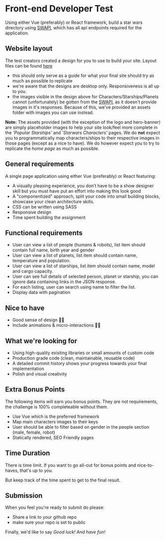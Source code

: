 # Front-end Developer Test

Using either Vue (preferably) or React framework, build a star wars directory using [SWAPI](https://swapi.co/), which has all api endpoints required for the application.

## Website layout

The test creators created a design for you to use to build your site. Layout files can be found [here](https://51north.nl/projects/frontend-test-swapi/)

-   this should only serve as a guide for what your final site should try as much as possible to replicate
-   we're aware that the designs are desktop only. Responsiveness is all up to you.
-   the images visible in the design above for Characters/Starships/Planets cannot (unfortunately) be gotten from the [SWAPI](https://swapi.co/), as it doesn't provide images in it's responses. Because of this, we've provided an assets folder with images you can use instead.

**Note:** The assets provided (with the exception of the logo and hero-banner) are simply placeholder images to help your site look/feel more complete in the _'Popular Starships'_ and _'Starwars Characters'_ pages. We do **not** expect you to programmatically map characters/ships to their respective images in those pages (except as a nice to have). We do however expect you to try to replicate the _home page_ as much as possible.

## General requirements

A single page application using either Vue (preferably) or React featuring:

-   A visually pleasing experience, you don’t have to be a show designer skill but you must have put an effort into making this look good
-   A "componentized" approach, split your code into small building blocks, showcase your clean architecture skills.
-   CSS can be written using SASS
-   Responsive design
-   Time spent building the assignment

## Functional requirements

-   User can view a list of people (humans & robots), list item should contain full name, birth year and gender
-   User can view a list of planets, list item should contain name, temperature and population.
-   User can view a list of starships, list item should contain name, model and cargo capacity.
-   User can see full details of selected person, planet or starship, you can ignore data containing links in the JSON response.
-   For each listing, user can search using name to filter the list.
-   Display data with pagination

## Nice to have

-   Good sense of design 👌🏾
-   Include animations & micro-interactions 👌🏾

## What we're looking for

-   Using high-quality existing libraries or small amounts of custom code
-   Production grade code (clean, maintainable, reusable code)
-   A detailed commit history shows your progress towards your final implementation
-   Polish and visual creativity

## Extra Bonus Points

The following items will earn you bonus points. They are not requirements, the challenge is 100% completeable without them.

-   Use Vue which is the preferred framework
-   Map main characters images to their keys
-   User should be able to filter based on gender in the people section (male, female, robot)
-   Statically rendered, SEO Friendly pages

## Time Duration

There is time limit. If you want to go all-out for bonus points and nice-to-haves, that's up to you.

But keep track of the time spent to get to the final result.

## Submission

When you feel you're ready to submit do please:

-   Share a link to your github repo
-   make sure your repo is set to public

Finally, we'd like to say _Good luck! And have fun!_
